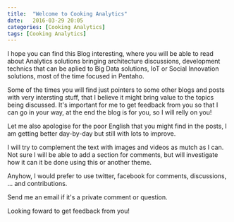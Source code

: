 ```yaml
---
title:  "Welcome to Cooking Analytics"
date:   2016-03-29 20:05
categories: [Cooking Analytics]
tags: [Cooking Analytics]
---
```


I hope you can find this Blog interesting, where you will be able to read about Analytics solutions bringing architecture discussions, development technics that can be aplied to Big Data solutions, IoT or Social Innovation solutions, most of the time focused in Pentaho. 

Some of the times you will find just pointers to some other blogs and posts with very intersting stuff, that I believe it might bring value to the topics being discussed. It's important for me to get feedback from you so that I can go in your way, at the end the blog is for you, so I will relly on you!

Let me also apologise for the poor English that you might find in the posts, I am getting better day-by-day but still with lots to improve.

I will try to complement the text with images and videos as mutch as I can. Not sure I will be able to add a section for comments, but will investigate how it can it be done using this or another theme. 

Anyhow, I would prefer to use twitter, facebook for comments, discussions, ... and contributions. 

Send me an email if it's a private comment or question. 

Looking foward to get feedback from you! 

[Cooking Analytics]: http://mfgaspar.github.io/blog
[Pentaho CTools Book]: https://www.packtpub.com/big-data-and-business-intelligence/learning-pentaho-ctools